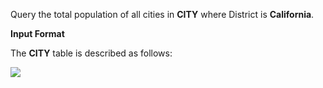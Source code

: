 Query the total population of all cities in __CITY__ where District is __California__.

__Input Format__

The __CITY__ table is described as follows:

![](https://github.com/avtomato/HackerRank/blob/master/SQL/img/1449729804-f21d187d0f-CITY.jpg)